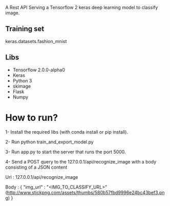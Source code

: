 A Rest API Serving a Tensorflow 2 keras deep learning model to classify image.

## Training set

keras.datasets.fashion_mnist

## Libs

- Tensorflow 2.0.0-alpha0
- Keras
- Python 3
- skimage
- Flask 
- Numpy

# How to run?

1- Install the required libs (with conda install or pip install).

2- Run python train_and_export_model.py

3- Run app.py to start the server that runs the port 5000.

4- Send a POST query to the 127.0.0.1/api/recognize_image with a body consisting of a JSON content 

Url : 127.0.0.1/api/recognize_image

Body : {
  "img_url" : "<IMG_TO_CLASSIFY_URL>" (http://www.stickpng.com/assets/thumbs/580b57fbd9996e24bc43bef3.png)
}
